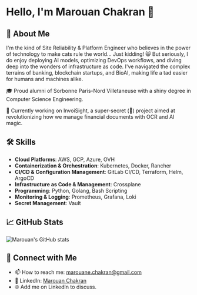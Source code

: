 # Hello, I'm Marouan Chakran 👋

## 🚀 About Me
I'm the kind of Site Reliability & Platform Engineer who believes in the power of technology to make cats rule the world... Just kidding! 😸 But seriously, I do enjoy deploying AI models, optimizing DevOps workflows, and diving deep into the wonders of infrastructure as code. I've navigated the complex terrains of banking, blockchain startups, and BioAI, making life a tad easier for humans and machines alike.

🎓 Proud alumni of Sorbonne Paris-Nord Villetaneuse with a shiny degree in Computer Science Engineering.

🔭 Currently working on InvoiSight, a super-secret (🤫) project aimed at revolutionizing how we manage financial documents with OCR and AI magic.

## 🛠 Skills
- **Cloud Platforms**: AWS, GCP, Azure, OVH
- **Containerization & Orchestration**: Kubernetes, Docker, Rancher
- **CI/CD & Configuration Management**: GitLab CI/CD, Terraform, Helm, ArgoCD
- **Infrastructure as Code & Management**: Crossplane
- **Programming**: Python, Golang, Bash Scripting
- **Monitoring & Logging**: Prometheus, Grafana, Loki
- **Secret Management**: Vault

## 📈 GitHub Stats

![Marouan's GitHub stats](https://github-readme-stats.vercel.app/api?username=Marouan-chak&include_all_commits=true&show_icons=true&theme=radical)

## 🤝 Connect with Me
- 📫 How to reach me: marouane.chakran@gmail.com
- 💼 LinkedIn: [Marouan Chakran](https://www.linkedin.com/in/marouan-chakran/)
- 🌐 Add me on LinkedIn to discuss.

<!--
**Marouan-chak/Marouan-chak** is a ✨ _special_ ✨ repository because its `README.md` (this file) appears on your GitHub profile.

Here are some ideas to get you started:

- 🔭 I’m currently working on ...
- 🌱 I’m currently learning ...
- 👯 I’m looking to collaborate on ...
- 🤔 I’m looking for help with ...
- 💬 Ask me about ...
- 📫 How to reach me: ...
- 😄 Pronouns: ...
- ⚡ Fun fact: ...
-->
